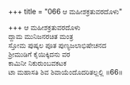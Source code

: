 +++
title = "066 ಆ ಮಹೀಶಕ್ರತುವರದೊಳು"

+++
ಆ ಮಹೀಶಕ್ರತುವರದೊಳು  
ದ್ದಾಮ ಮುನಿಜನರಚಿತ ಮಂತ್ರ  
ಸ್ತೋಮ ಪುಷ್ಕಲ ಪೂತ ಪುಣ್ಯಜಲಾಭಿಷೇಚನದ  
ಶ್ರೀಮುಡಿಗೆ ಕೈಯಿಕ್ಕಿದನು ವರ   
ಕಾಮಿನೀ ನಿಕುರುಂಬವಕಟಕ   
ಟಾ ಮಹಾಸತಿ ಶಿವ ಶಿವಾಯೆಂದೊದರಿತಲ್ಲಲ್ಲಿ     ॥66॥
